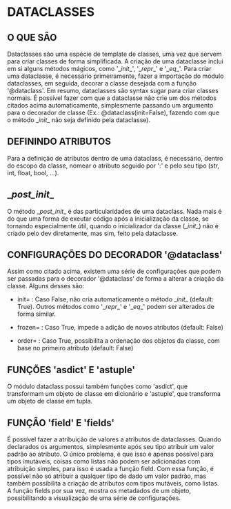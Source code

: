 # DATACLASSES

## O QUE SÃO

Dataclasses são uma espécie de template de classes, uma vez que servem para criar classes de forma simplificada. A criação de uma dataclasse inclui em si alguns métodos mágicos, como '\__init__', '\__repr__' e '\__eq__'. Para criar uma dataclasse, é necessário primeiramente, fazer a importação do módulo dataclasses, em seguida, decorar a classe desejada com a função '@dataclass'. Em resumo, dataclasses são syntax sugar para criar classes normais. É possível fazer com que a dataclasse não crie um dos métodos citados acima automaticamente, simplesmente passando um argumento para o decorador de classe (Ex.: @dataclass(init=False), fazendo com que o método \__init__ não seja definido pela dataclasse).

## DEFININDO ATRIBUTOS

Para a definição de atributos dentro de uma dataclass, é necessário, dentro do escopo da classe, nomear o atributo seguido por ':' e pelo seu tipo (str, int, float, bool, ...).

## \__post_init__

O método \__post_init__ é das particularidades de uma dataclass. Nada mais é do que uma forma de exeutar código após a inicialização da classe, se tornando especialmente útil, quando o inicializador da classe (\__init__) não é criado pelo dev diretamente, mas sim, feito pela dataclasse.

## CONFIGURAÇÕES DO DECORADOR '@dataclass'

Assim como citado acima, existem uma série de configurações que podem ser passadas para o decorador '@dataclass' de forma a alterar a criação da classe. Alguns desses são:

- init= : Caso False, não cria automaticamente o método \__init__ (default: True). Outros métodos como '\__repr__' e '\__eq__' podem ser alterados de forma similar.
  
- frozen= : Caso True, impede a adição de novos atributos (default: False)
  
- order= : Caso True, possibilita a ordenação dos objetos da classe, com base no primeiro atributo (default: False)

## FUNÇÕES 'asdict' E 'astuple'

O módulo dataclass possui também funções como 'asdict', que transformam um objeto de classe em dicionário e 'astuple', que transforma um objeto de classe em tupla.

## FUNÇÃO 'field' E 'fields'

É possível fazer a atribuição de valores a atributos de dataclasses. Quando declarados os argumentos, simplesmente após seu tipo atribuir um valor padrão ao atributo. O único problema, é que isso é apenas possível para tipos imutáveis, coisas como listas não podem ser adicionadas com atribuição simples, para isso é usada a função field. Com essa função, é possível não só atribuir a qualquer tipo de dado um valor padrão, mas também possibilita a criação de atributos com tipos mutáveis, como listas. A função fields por sua vez, mostra os metadados de um objeto, possibilitando a visualização de uma série de configurações.